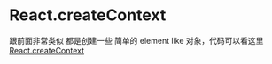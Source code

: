 # React.createContext

跟前面非常类似 都是创建一些 简单的 element like 对象，代码可以看这里 [React.createContext](../react/packages/react/src/ReactContext.js#17)
